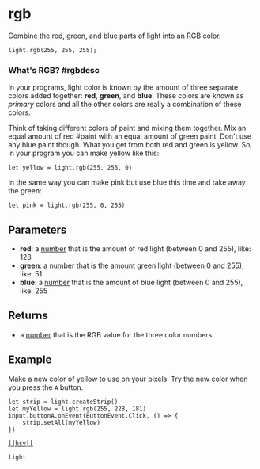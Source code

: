 # rgb

Combine the red, green, and blue parts of light into an RGB color.

```sig
light.rgb(255, 255, 255);
```
### What's RGB? #rgbdesc

In your programs, light color is known by the amount of three separate colors added
together: **red**, **green**, and **blue**. These colors are known as _primary_ colors and all the
other colors are really a combination of these colors.

Think of taking different colors of paint and mixing them together. Mix an equal amount
of red #paint with an equal amount of green paint. Don't use any blue paint though. What
you get from both red and green is yellow. So, in your program you can make yellow like this:
```block
let yellow = light.rgb(255, 255, 0)
```
In the same way you can make pink but use blue this time and take away the green:
```block
let pink = light.rgb(255, 0, 255)
```

## Parameters

* **red**: a [number](/types/number) that is the amount of red light (between 0 and 255), like: 128
* **green**: a [number](/types/number) that is the amount green light (between 0 and 255), like: 51
* **blue**: a [number](/types/number) that is the amount of blue light (between 0 and 255), like: 255

## Returns

* a [number](/types/number) that is the RGB value for the three color numbers.

## Example

Make a new color of yellow to use on your pixels. Try the new color when you press the ``A`` button.

```blocks
let strip = light.createStrip()
let myYellow = light.rgb(255, 228, 181)
input.buttonA.onEvent(ButtonEvent.Click, () => {
    strip.setAll(myYellow)
})
```
[``||hsv||``](/reference/light/hsv)

```package
light
```


